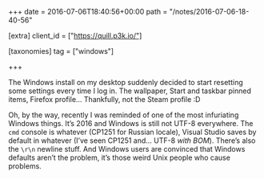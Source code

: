 +++
date = 2016-07-06T18:40:56+00:00
path = "/notes/2016-07-06-18-40-56"

[extra]
client_id = ["https://quill.p3k.io/"]

[taxonomies]
tag = ["windows"]

+++

<p>The Windows install on my desktop suddenly decided to start resetting some settings every time I log in. The wallpaper, Start and taskbar pinned items, Firefox profile… Thankfully, not the Steam profile :D</p>
<p>Oh, by the way, recently I was reminded of one of the most infuriating Windows things. It’s 2016 and Windows is still not UTF-8 everywhere. The <code>cmd</code> console is whatever (CP1251 for Russian locale), Visual Studio saves by default in whatever (I’ve seen CP1251 and… UTF-8 <em>with BOM</em>). There’s also the <code>\r\n</code> newline stuff. And Windows users are convinced that Windows defaults aren’t the problem, it’s those weird Unix people who cause problems.</p>